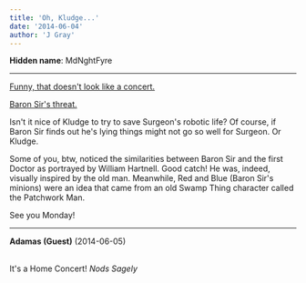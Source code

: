 ```yaml
---
title: 'Oh, Kludge...'
date: '2014-06-04'
author: 'J Gray'
---
```


<p><strong>Hidden name</strong>: MdNghtFyre</p><hr><p><a href="http://mysteriesofthearcana.com/comics/465/" target="_blank">Funny, that doesn't look like a concert.</a></p><p><a href="http://mysteriesofthearcana.com/comics/483/" target="_blank">Baron Sir's threat.</a></p><p>Isn't it nice of Kludge to try to save Surgeon's robotic life? Of course, if Baron Sir finds out he's lying things might not go so well for Surgeon. Or Kludge.</p><p>Some of you, btw, noticed the similarities between Baron Sir and the first Doctor as portrayed by William Hartnell. Good catch! He was, indeed, visually inspired by the old man. Meanwhile, Red and Blue (Baron Sir's minions) were an idea that came from an old Swamp Thing character called the Patchwork Man.</p><p>See you Monday!</p>

---
**Adamas (Guest)** (2014-06-05)

<br> It's a Home Concert! *Nods Sagely*<br>

